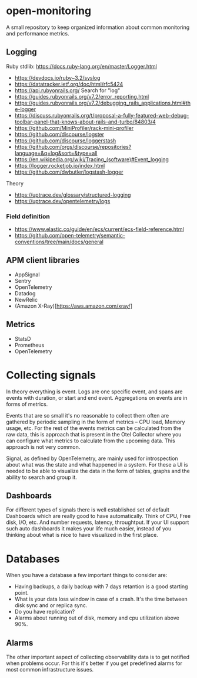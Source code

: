 # open-monitoring
A small repository to keep organized information about common monitoring and performance metrics.

## Logging

Ruby stdlib: https://docs.ruby-lang.org/en/master/Logger.html

* https://devdocs.io/ruby~3.2/syslog
* https://datatracker.ietf.org/doc/html/rfc5424
* https://api.rubyonrails.org/ Search for "log"
* https://guides.rubyonrails.org/v7.2/error_reporting.html
* https://guides.rubyonrails.org/v7.2/debugging_rails_applications.html#the-logger
* https://discuss.rubyonrails.org/t/proposal-a-fully-featured-web-debug-toolbar-panel-that-knows-about-rails-and-turbo/84803/4
* https://github.com/MiniProfiler/rack-mini-profiler
* https://github.com/discourse/logster
* https://github.com/discourse/loggerstash
* https://github.com/orgs/discourse/repositories?language=&q=log&sort=&type=all
* https://en.wikipedia.org/wiki/Tracing_(software)#Event_logging
* https://logger.rocketjob.io/index.html
* https://github.com/dwbutler/logstash-logger

Theory

* https://uptrace.dev/glossary/structured-logging
* https://uptrace.dev/opentelemetry/logs

### Field definition

* https://www.elastic.co/guide/en/ecs/current/ecs-field-reference.html
* https://github.com/open-telemetry/semantic-conventions/tree/main/docs/general

## APM client libraries

* AppSignal
* Sentry
* OpenTelemetry
* Datadog
* NewRelic
* (Amazon X-Ray)[https://aws.amazon.com/xray/]

## Metrics

* StatsD
* Prometheus
* OpenTelemetry

# Collecting signals

In theory everything is event. Logs are one specific event, and spans are events with duration, or start and end event. Aggregations on events are in forms of metrics.

Events that are so small it's no reasonable to collect them often are gathered by periodic sampling in the form of metrics – CPU load, Memory usage, etc.
For the rest of the events metrics can be calculated from the raw data, this is approach that is present in the Otel Collector where you can configure what metrics to
calculate from the upcoming data. This approach is not very common.

Signal, as defined by OpenTelemetry, are mainly used for introspection about what was the state and what happened in a system. For these a UI is needed to be able to visualize
the data in the form of tables, graphs and the ability to search and group it.

## Dashboards

For different types of signals there is well established set of default Dashboards which are really good to have automatically. Think of CPU, Free disk, I/O, etc. And number
requests, latency, throughtput. If your UI support such auto dashboards it makes your life much easier, instead of you thinking about what is nice to have visualized in the
first place.

# Databases

When you have a database a few important things to consider are:

* Having backups, a daily backup with 7 days retantion is a good starting point.
* What is your data loss window in case of a crash. It's the time between disk sync and or replica sync.
* Do you have replication?
* Alarms about running out of disk, memory and cpu utilization above 90%.

## Alarms

The other important aspect of collecting observability data is to get notified when problems occur. For this it's better if you get predefined alarms for most common
infrastructure issues.

